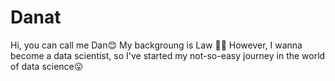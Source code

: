 # Danat
Hi, you can call me Dan😊
My backgroung is Law 👨‍🎓
However, I wanna  become a data scientist, so I've started my not-so-easy journey in the world of data science😛
